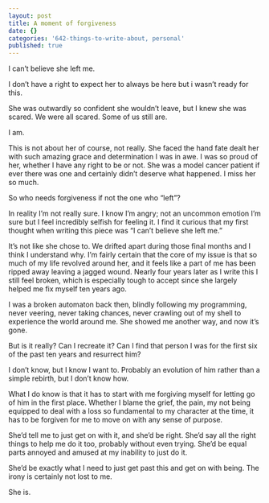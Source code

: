 ```yaml
---
layout: post
title: A moment of forgiveness
date: {}
categories: '642-things-to-write-about, personal'
published: true
---
```

I can’t believe she left me.

I don’t have a right to expect her to always be here but i wasn’t ready for this.

She was outwardly so confident she wouldn’t leave, but I knew she was scared. We were all scared. Some of us still are.

I am.

This is not about her of course, not really. She faced the hand fate dealt her with such amazing grace and determination I was in awe. I was so proud of her, whether I have any right to be or not. She was a model cancer patient if ever there was one and certainly didn’t deserve what happened. I miss her so much.

So who needs forgiveness if not the one who “left”?

In reality I’m not really sure. I know I’m angry; not an uncommon emotion I’m sure but I feel incredibly selfish for feeling it. I find it curious that my first thought when writing this piece was “I can’t believe she left me.”

It’s not like she chose to. We drifted apart during those final months and I think I understand why. I’m fairly certain that the core of my issue is that so much of my life revolved around her, and it feels like a part of me has been ripped away leaving a jagged wound. Nearly four years later as I write this I still feel broken, which is especially tough to accept since she largely helped me fix myself ten years ago.

I was a broken automaton back then, blindly following my programming, never veering, never taking chances, never crawling out of my shell to experience the world around me. She showed me another way, and now it’s gone.

But is it really? Can I recreate it? Can I find that person I was for the first six of the past ten years and resurrect him?

I don’t know, but I know I want to. Probably an evolution of him rather than a simple rebirth, but I don’t know how.

What I do know is that it has to start with me forgiving myself for letting go of him in the first place. Whether I blame the grief, the pain, my not being equipped to deal with a loss so fundamental to my character at the time, it has to be forgiven for me to move on with any sense of purpose.

She’d tell me to just get on with it, and she’d be right. She’d say all the right things to help me do it too, probably without even trying. She’d be equal parts annoyed and amused at my inability to just do it.

She’d be exactly what I need to just get past this and get on with being. The irony is certainly not lost to me.

She is.
